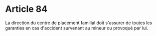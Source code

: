 # Article 84

La direction du centre de placement familial doit s'assurer de toutes les garanties en cas d'accident survenant au mineur ou provoqué par lui.
